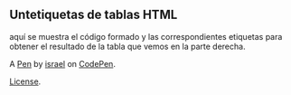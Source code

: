 Untetiquetas de tablas HTML
---------------------------
aquí se muestra el código formado y las correspondientes etiquetas para obtener el resultado de la tabla que vemos en la parte derecha.

A [Pen](https://codepen.io/IsraelGit13/pen/MWNeJNd) by [israel](https://codepen.io/IsraelGit13) on [CodePen](https://codepen.io).

[License](https://codepen.io/license/pen/MWNeJNd).